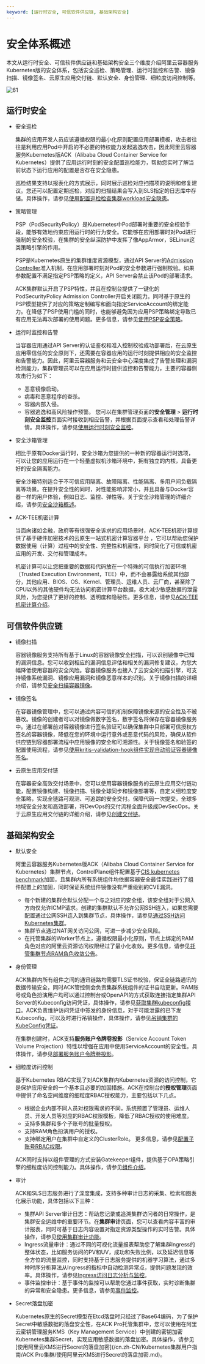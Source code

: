 ```yaml
---
keyword: [运行时安全, 可信软件供应链, 基础架构安全]
---
```


# 安全体系概述

本文从运行时安全、可信软件供应链和基础架构安全三个维度介绍阿里云容器服务Kubernetes版的安全体系，包括安全巡检、策略管理、运行时监控和告警、镜像扫描、镜像签名、云原生应用交付链、默认安全、身份管理、细粒度访问控制等。

![61](https://static-aliyun-doc.oss-accelerate.aliyuncs.com/assets/img/zh-CN/3707728061/p203109.png)

## 运行时安全

-   安全巡检

    集群的应用开发人员应该遵循权限的最小化原则配置应用部署模板，攻击者往往是利用应用Pod中开启的不必要的特权能力发起逃逸攻击，因此阿里云容器服务Kubernetes版ACK（Alibaba Cloud Container Service for Kubernetes）提供了应用运行时刻的安全配置巡检能力，帮助您实时了解当前状态下运行应用的配置是否存在安全隐患。

    巡检结果支持以报表化的方式展示，同时展示巡检对应扫描项的说明和修复建议。您还可以配置定期巡检，对应的扫描结果会写入到SLS指定的日志库中存储。具体操作，请参见[使用配置巡检检查集群workload安全隐患](/cn.zh-CN/Kubernetes集群用户指南/安全管理/安全中心/使用配置巡检检查集群workload安全隐患.md)。

-   策略管理

    PSP（PodSecurityPolicy）是Kubernetes中Pod部署时重要的安全校验手段，能够有效地约束应用运行时的行为安全。它能够在应用部署时对Pod进行强制的安全校验，在集群的安全纵深防护中发挥了像AppArmor，SELinux这类策略引擎的作用。

    PSP是Kubernetes原生的集群维度资源模型，通过API Server的[Admission Controller](https://kubernetes.io/blog/2019/03/21/a-guide-to-kubernetes-admission-controllers/)准入机制，在应用部署时刻对Pod的安全参数进行强制校验。如果参数配置不满足指定PSP策略的定义，API Server会禁止该Pod的部署请求。

    ACK集群默认开启了PSP特性，并且在控制台提供了一键化的PodSecurityPolicy Admission Controller开启关闭能力。同时基于原生的PSP模型提供了对应的策略定制编写和面向指定ServiceAccount的绑定能力。在降低了PSP使用门槛的同时，也能够避免因为应用PSP策略绑定导致已有应用无法再次部署的使用问题。更多信息，请参见[使用PSP安全策略](/cn.zh-CN/Kubernetes集群用户指南/安全管理/安全中心/使用PSP安全策略.md)。

-   运行时监控和告警

    当容器应用通过API Server的认证鉴权和准入控制校验成功部署后，在云原生应用零信任的安全原则下，还需要在容器应用的运行时刻提供相应的安全监控和告警能力。因此，阿里云容器服务和云安全中心深度集成了告警处理和漏洞检测能力，集群管理员可以在应用运行时提供监控和告警能力，主要的容器侧攻击行为如下：

    -   恶意镜像启动。
    -   病毒和恶意程序的查杀。
    -   容器内部入侵。
    -   容器逃逸和高风险操作预警。
    您可以在集群管理页面的**安全管理** \> **运行时刻安全监控**页面实时接收到相应告警，并根据页面提示查看和处理告警详情。具体操作，请参见[使用运行时刻安全监控](/cn.zh-CN/Kubernetes集群用户指南/安全管理/安全中心/使用运行时刻安全监控.md)。

-   安全沙箱管理

    相比于原有Docker运行时，安全沙箱为您提供的一种新的容器运行时选项，可以让您的应用运行在一个轻量虚拟机沙箱环境中，拥有独立的内核，具备更好的安全隔离能力。

    安全沙箱特别适合于不可信应用隔离、故障隔离、性能隔离、多用户间负载隔离等场景。在提升安全性的同时，对性能影响非常小，并且具备与Docker容器一样的用户体验，例如日志、监控、弹性等。关于安全沙箱管理的详细介绍，请参见[安全沙箱概述](/cn.zh-CN/Kubernetes集群用户指南/安全沙箱管理/安全沙箱概述.md)。

-   ACK-TEE机密计算

    当面向诸如金融，政府等有很强安全诉求的应用场景时，ACK-TEE机密计算提供了基于硬件加密技术的云原生一站式机密计算容器平台 ，它可以帮助您保护数据使用（计算）过程中的安全性、完整性和机密性，同时简化了可信或机密应用的开发、交付和管理成本。

    机密计算可以让您把重要的数据和代码放在一个特殊的可信执行加密环境（Trusted Execution Environment，TEE）中，而不会暴露给系统其他部分，其他应用、BIOS、OS、Kernel、管理员、运维人员、云厂商，甚至除了CPU以外的其他硬件均无法访问机密计算平台数据，极大减少敏感数据的泄露风险，为您提供了更好的控制、透明度和隐秘性。更多信息，请参见[ACK-TEE机密计算介绍](/cn.zh-CN/Kubernetes集群用户指南/ACK-TEE机密计算/ACK-TEE机密计算介绍.md)。


## 可信软件供应链

-   镜像扫描

    容器镜像服务支持所有基于Linux的容器镜像安全扫描，可以识别镜像中已知的漏洞信息。您可以收到相应的漏洞信息评估和相关的漏洞修复建议，为您大幅降低使用容器的安全风险。容器镜像服务也接入了云安全的扫描引擎，可支持镜像系统漏洞、镜像应用漏洞和镜像恶意样本的识别。关于镜像扫描的详细介绍，请参见[安全扫描容器镜像]()。

-   镜像签名

    在容器镜像管理中，您可以通过内容可信的机制保障镜像来源的安全性及不被篡改。镜像的创建者可以对镜像做数字签名，数字签名将保存在容器镜像服务中。通过在部署前对容器镜像进行签名验证可以确保集群中只部署可信授权方签名的容器镜像，降低在您的环境中运行意外或恶意代码的风险，确保从软件供应链到容器部署流程中应用镜像的安全和可溯源性。关于镜像签名和验签的配置使用流程，请参见[使用kritis-validation-hook组件实现自动验证容器镜像签名](/cn.zh-CN/Kubernetes集群用户指南/应用管理/使用kritis-validation-hook组件实现自动验证容器镜像签名.md)。

-   云原生应用交付链

    在容器安全高效交付场景中，您可以使用容器镜像服务的云原生应用交付链功能，配置镜像构建、镜像扫描、镜像全球同步和镜像部署等，自定义细粒度安全策略，实现全链路可观测、可追踪的安全交付。保障代码一次提交，全球多地域安全分发和高效部署，将DevOps的交付流程全面升级成DevSecOps。关于云原生应用交付链的详细介绍，请参见[创建交付链]()。


## 基础架构安全

-   默认安全

    阿里云容器服务Kubernetes版ACK（Alibaba Cloud Container Service for Kubernetes）集群节点，ControlPlane组件配置基于[CIS kubernetes benchmark](https://www.cisecurity.org/benchmark/kubernetes/)加固，且集群内所有系统组件均依据容器安全最佳实践进行了组件配置上的加固，同时保证系统组件镜像没有严重级别的CVE漏洞。

    -   每个新建的集群会默认分配一个与之对应的安全组，该安全组对于公网入方向仅允许ICMP请求。创建的集群默认不允许公网SSH连入，如果您需要配置通过公网SSH连入到集群节点，具体操作，请参见[通过SSH访问Kubernetes集群](/cn.zh-CN/Kubernetes集群用户指南/集群管理/连接集群/通过SSH访问Kubernetes集群.md)。
    -   集群节点通过NAT网关访问公网，可进一步减少安全风险。
    -   在托管集群的Worker节点上，遵循权限最小化原则，节点上绑定的RAM角色对应的阿里云资源访问权限经过了最小化收敛。更多信息，请参见[托管集群节点RAM角色收敛公告](/cn.zh-CN/产品公告/托管集群节点RAM角色收敛公告.md)。
-   身份管理

    ACK集群内所有组件之间的通讯链路均需要TLS证书校验，保证全链路通讯的数据传输安全，同时ACK管控侧会负责集群系统组件的证书自动更新。RAM账号或角色扮演用户均可以通过控制台或OpenAPI的方式获取连接指定集群API Server的Kubeconfig访问凭证，具体操作，请参见[获取集群kubeconfig接口](/cn.zh-CN/API参考/集群/获取集群kubeconfig接口.md)。ACK负责维护访问凭证中签发的身份信息，对于可能泄露的已下发Kubeconfig，可以及时进行吊销操作，具体操作，请参见[吊销集群的KubeConfig凭证](/cn.zh-CN/Kubernetes集群用户指南/安全管理/吊销集群的KubeConfig凭证.md)。

    在集群创建时，ACK支持**服务账户令牌卷投影**（Service Account Token Volume Projection）特性以增强在应用中使用ServiceAccount的安全性。具体操作，请参见[部署服务账户令牌卷投影](/cn.zh-CN/Kubernetes集群用户指南/安全管理/部署服务账户令牌卷投影.md)。

-   细粒度访问控制

    基于Kubernetes RBAC实现了对ACK集群内Kubernetes资源的访问控制，它是保护应用安全的一个基本且必要的加固措施。ACK在控制台的**授权管理**页面中提供了命名空间维度的细粒度RBAC授权能力，主要包括以下几点。

    -   根据企业内部不同人员对权限需求的不同，系统预置了管理员、运维人员、开发人员等对应的RBAC权限模板，降低了RBAC授权的使用难度。
    -   支持多集群和多个子账号的批量授权。
    -   支持RAM角色扮演用户的授权。
    -   支持绑定用户在集群中自定义的ClusterRole。
    更多信息，请参见[配置子账号RBAC权限](/cn.zh-CN/Kubernetes集群用户指南/授权管理/配置子账号RBAC权限.md)。

    ACK同时支持以组件管理的方式安装Gatekeeper组件，提供基于OPA策略引擎的细粒度访问控制能力。具体操作，请参见[组件介绍](/cn.zh-CN/新功能发布记录/组件介绍与变更记录/gatekeepr/组件介绍.md)。

-   审计

    ACK和SLS日志服务进行了深度集成，支持多种审计日志的采集、检索和图表化展示功能，具体包括以下三种：

    -   集群API Server审计日志：帮助您记录或追溯集群访问者的日常操作，是集群安全运维中的重要环节。在**集群审计**页面，您可以查看内容丰富的审计报表，同时可基于日志内容设置对指定资源类型操作的实时告警。具体操作，请参见[使用集群审计功能](/cn.zh-CN/Kubernetes集群用户指南/安全管理/安全中心/使用集群审计功能.md)。
    -   Ingress流量审计：通过不同的可视化流量报表帮助您了解集群Ingress的整体状态，比如服务访问的PV和UV，成功和失败比例，以及延迟信息等全方位的流量监控，同时支持基于日志服务提供的机器学习算法，通过多种时序分析算法从Ingress的指标中自动检测异常点，提供问题发现的效率。具体操作，请参见[Ingress访问日志分析与监控](/cn.zh-CN/Kubernetes集群用户指南/网络管理/Ingress管理/Ingress访问日志分析与监控.md)。
    -   事件监控审计：基于事件的监控可以帮助您通过事件获取，实时诊断集群的异常和安全隐患。更多信息，请参见[事件监控](/cn.zh-CN/Kubernetes集群用户指南/监控管理/事件监控.md)。
-   Secret落盘加密

    Kubernetes原生的Secret模型在Etcd落盘时只经过了Base64编码，为了保护Secret中敏感数据的落盘安全性，在ACK Pro托管集群中，您可以使用在阿里云密钥管理服务KMS（Key Management Service）中创建的密钥加密Kubernetes集群Secret，实现应用敏感数据的落盘加密。具体操作，请参见[使用阿里云KMS进行Secret的落盘加密](/cn.zh-CN/Kubernetes集群用户指南/ACK Pro集群/使用阿里云KMS进行Secret的落盘加密.md)。


